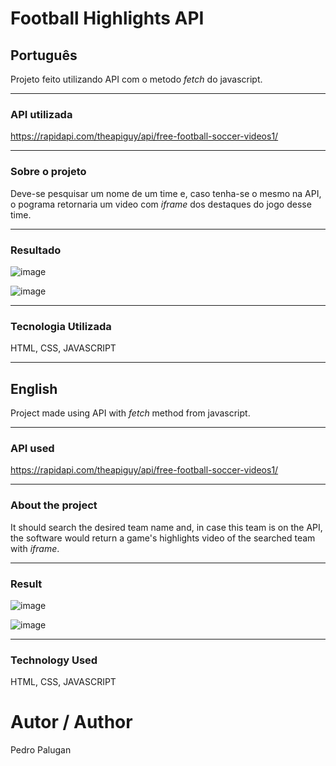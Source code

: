 # Football Highlights API


<h2>Português</h2>

Projeto feito utilizando API com o metodo _fetch_ do javascript.

<hr>

<h3>API utilizada</h3>

https://rapidapi.com/theapiguy/api/free-football-soccer-videos1/

<hr>

<h3>Sobre o projeto</h3>

Deve-se pesquisar um nome de um time e, caso tenha-se o mesmo na API, o pograma retornaria um video com  _iframe_ dos destaques do jogo desse time.

<hr>

<h3>Resultado</h3>

![image](https://user-images.githubusercontent.com/88800549/156861661-8a06944c-8507-44b9-b3fb-0cbc46632bd7.png)


![image](https://user-images.githubusercontent.com/88800549/156861681-db1fe55c-4d93-4e80-b0f2-2351ba1f88bd.png)

<hr>

<h3>Tecnologia Utilizada</h3>

HTML, CSS, JAVASCRIPT

<hr>


<h2>English</h2>

Project made using API with _fetch_ method from javascript.

<hr>

<h3>API used</h3>

https://rapidapi.com/theapiguy/api/free-football-soccer-videos1/

<hr>

<h3>About the project</h3>

It should search the desired team name and, in case this team is on the API, the software would return a game's highlights video of the searched team with _iframe_.


<hr>

<h3>Result</h3>

![image](https://user-images.githubusercontent.com/88800549/156861661-8a06944c-8507-44b9-b3fb-0cbc46632bd7.png)


![image](https://user-images.githubusercontent.com/88800549/156861681-db1fe55c-4d93-4e80-b0f2-2351ba1f88bd.png)

<hr>

<h3>Technology Used</h3>

HTML, CSS, JAVASCRIPT


# Autor / Author

Pedro Palugan
